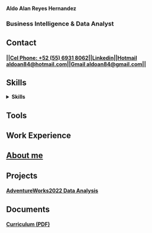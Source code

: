 #### Aldo Alan Reyes Hernandez

### Business Intelligence & Data Analyst

## Contact
#### ||[Cel Phone: +52 (55) 6931 8062](tel:+525569318062)||[Linkedin](https://www.linkedin.com/in/aldoreyesbianalyst?lipi=urn%3Ali%3Apage%3Ad_flagship3_profile_view_base_contact_details%3Bv420leqVSUOChjUj%2BtCWbw%3D%3D)||[Hotmail aldoan84@hotmail.com](aldoan84@hotmail.com)||[Gmail aldoan84@gmail.com](aldoan84@gmail.com)||

## Skills

 <details>
  <summary><b>Skills</b></summary>
    Your hidden content goes here!

Dashboard Desing, Power BI | ETL, Cloud, ODC and Local Connections, SQL | Data Modeling, M Language | Data Analysis & Insights Finding, DAX | Data Visualization, Figma | OKR/KPI Tracking | Advance Excel Reporting |
  </details>

## Tools

## Work Experience

## [About me](https://aldoreyes84.github.io/About-me/)


## Projects

 #### [AdventureWorks2022 Data Analysis](https://aldoreyes84.github.io/Data_Analisys_For_AdventureWorksDW2022/)

## Documents
 #### [Curriculum (PDF)](/Assets/files/Aldo_Reyes_CV.pdf)
